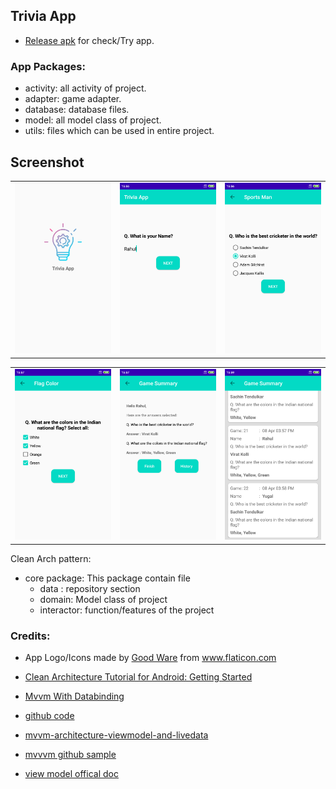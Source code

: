 Trivia App
----------

- [Release apk](APK/TriviaApp.apk) for check/Try app.

### App Packages:

- activity: all activity of project.
- adapter: game adapter.
- database: database files.
- model: all model class of project.
- utils: files which can be used in entire project.
 
Screenshot
----

<table>
  <tr>
    <td>
      <img src="screenshot/splash_screen.png" width=250 />
    </td>
    <td>
      <img src="screenshot/user_name_screen.png" width=250 />
    </td>
    <td>
      <img src="screenshot/sportsman_screen.png" width=250 />
    </td>
  </tr>
</table>

<table>
  <tr>
    <td>
      <img src="screenshot/flag_color_screen.png" width=250 />
    </td>
    <td>
      <img src="screenshot/game_summary_screen.png" width=250 />
    </td>
    <td>
      <img src="screenshot/game_history_screen.png" width=250 />
    </td>
  </tr>
</table>

Clean Arch pattern:

- core package: This package contain file
  - data : repository section
  - domain: Model class of project
  - interactor: function/features of the project

### Credits:
- App Logo/Icons made by <a href="https://www.flaticon.com/authors/good-ware" title="Good Ware">Good Ware</a> from <a href="https://www.flaticon.com/" title="Flaticon"> www.flaticon.com</a>

- [Clean Architecture Tutorial for Android: Getting Started](https://www.raywenderlich.com/3595916-clean-architecture-tutorial-for-android-getting-started)
- [Mvvm With Databinding](https://www.raywenderlich.com/636803-mvvm-and-databinding-android-design-patterns)
- [github code](https://github.com/sabiou/starter-clean-architecture)
- [mvvm-architecture-viewmodel-and-livedata](https://proandroiddev.com/mvvm-architecture-viewmodel-and-livedata-part-1-604f50cda1)
- [mvvvm github sample](https://github.com/hazems/mvvm-sample-app)
- [view model offical doc](https://developer.android.com/topic/libraries/architecture/viewmodel)
